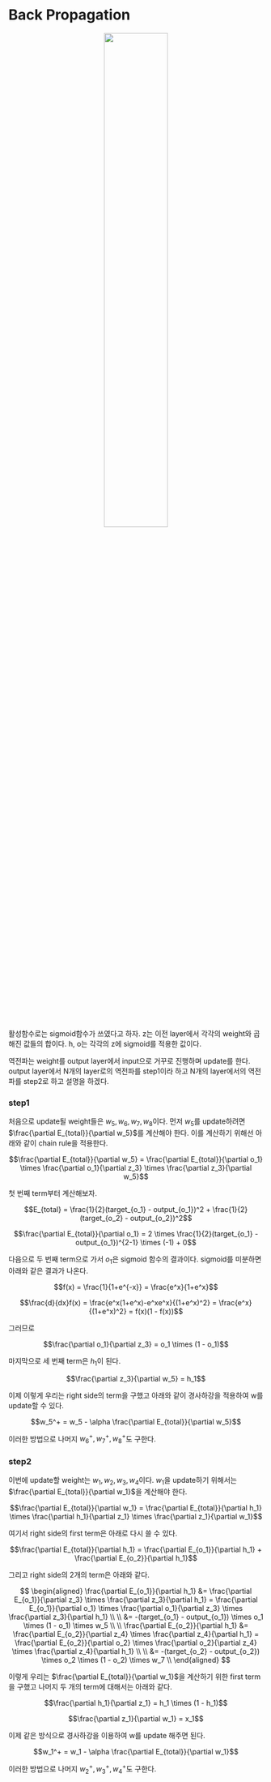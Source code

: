 # Back Propagation

<p align="center"><img src="https://github.com/em-1001/AI/assets/80628552/4ad56091-b9f7-4a61-9891-2eb21ab559ac" height="50%" width="50%"></p>

활성함수로는 sigmoid함수가 쓰였다고 하자. z는 이전 layer에서 각각의 weight와 곱해진 값들의 합이다. h, o는 각각의 z에 sigmoid를 적용한 값이다. 

역전파는 weight를 output layer에서 input으로 거꾸로 진행하며 update를 한다. 
output layer에서 N개의 layer로의 역전파를 step1이라 하고 N개의 layer에서의 역전파를 step2로 하고 설명을 하겠다. 

### step1
처음으로 update될 weight들은 $w_5, w_6, w_7, w_8$이다. 
먼저 $w_5$를 update하려면 $\frac{\partial E_{total}}{\partial w_5}$를 계산해야 한다. 
이를 계산하기 위해선 아래와 같이 chain rule을 적용한다. 

$$\frac{\partial E_{total}}{\partial w_5} = \frac{\partial E_{total}}{\partial o_1} \times \frac{\partial o_1}{\partial z_3} \times \frac{\partial z_3}{\partial w_5}$$

첫 번째 term부터 계산해보자. 

$$E_{total} = \frac{1}{2}(target_{o_1} - output_{o_1})^2 + \frac{1}{2}(target_{o_2} - output_{o_2})^2$$

$$\frac{\partial E_{total}}{\partial o_1} = 2 \times \frac{1}{2}(target_{o_1} - output_{o_1})^{2-1} \times (-1) + 0$$

다음으로 두 번째 term으로 가서 $o_1$은 sigmoid 함수의 결과이다. sigmoid를 미분하면 아래와 같은 결과가 나온다. 

$$f(x)  = \frac{1}{1+e^{-x}} = \frac{e^x}{1+e^x}$$

$$\frac{d}{dx}f(x) = \frac{e^x(1+e^x)-e^xe^x}{(1+e^x)^2} = \frac{e^x}{(1+e^x)^2} = f(x)(1 - f(x))$$

그러므로 

$$\frac{\partial o_1}{\partial z_3} = o_1 \times (1 - o_1)$$

마지막으로 세 번째 term은 $h_1$이 된다. 

$$\frac{\partial z_3}{\partial w_5} = h_1$$

이제 이렇게 우리는 right side의 term을 구했고 아래와 같이 경사하강을 적용하여 w를 update할 수 있다. 

$$w_5^+ = w_5 - \alpha \frac{\partial E_{total}}{\partial w_5}$$

이러한 방법으로 나머지 $w_6^+, w_7^+, w_8^+$도 구한다. 

### step2
이번에 update할 weight는 $w_1, w_2, w_3, w_4$이다. 
$w_1$을 update하기 위해서는 $\frac{\partial E_{total}}{\partial w_1}$을 계산해야 한다. 

$$\frac{\partial E_{total}}{\partial w_1} = \frac{\partial E_{total}}{\partial h_1} \times \frac{\partial h_1}{\partial z_1} \times \frac{\partial z_1}{\partial w_1}$$

여기서 right side의 first term은 아래로 다시 쓸 수 있다. 

$$\frac{\partial E_{total}}{\partial h_1} = \frac{\partial E_{o_1}}{\partial h_1} + \frac{\partial E_{o_2}}{\partial h_1}$$

그리고 right side의 2개의 term은 아래와 같다. 

$$ 
\begin{aligned}
\frac{\partial E_{o_1}}{\partial h_1} &= \frac{\partial E_{o_1}}{\partial z_3} \times \frac{\partial z_3}{\partial h_1} = \frac{\partial E_{o_1}}{\partial o_1} \times \frac{\partial o_1}{\partial z_3} \times \frac{\partial z_3}{\partial h_1} \\ 
\\  
&= -(target_{o_1} - output_{o_1}) \times o_1 \times (1 - o_1) \times w_5 \\   
\\   
\frac{\partial E_{o_2}}{\partial h_1} &= \frac{\partial E_{o_2}}{\partial z_4} \times \frac{\partial z_4}{\partial h_1} = \frac{\partial E_{o_2}}{\partial o_2} \times \frac{\partial o_2}{\partial z_4} \times \frac{\partial z_4}{\partial h_1} \\     
\\  
&= -(target_{o_2} - output_{o_2}) \times o_2 \times (1 - o_2) \times w_7 \\   
\end{aligned}
$$

이렇게 우리는 $\frac{\partial E_{total}}{\partial w_1}$을 계산하기 위한 first term을 구했고 나머지 두 개의 term에 대해서는 아래와 같다. 

$$\frac{\partial h_1}{\partial z_1} = h_1 \times (1 - h_1)$$

$$\frac{\partial z_1}{\partial w_1} = x_1$$

이제 같은 방식으로 경사하강을 이용하여 w를 update 해주면 된다. 

$$w_1^+ = w_1 - \alpha \frac{\partial E_{total}}{\partial w_1}$$

이러한 방법으로 나머지 $w_2^+, w_3^+, w_4^+$도 구한다. 
